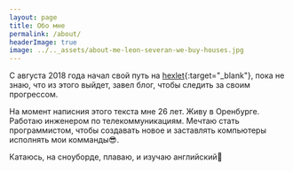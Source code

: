 ```yaml
---
layout: page
title: Обо мне
permalink: /about/
headerImage: true
image: ../.._assets/about-me-leon-severan-we-buy-houses.jpg
---
```


С августа 2018 года начал свой путь на [hexlet](https://ru.hexlet.io/u/coconut_alex){:target="_blank"}, пока не знаю, что из этого выйдет, завел блог, чтобы следить за своим прогрессом.  

На момент написния этого текста мне 26 лет. Живу в Оренбурге. Работаю инженером по телекоммуникациям. Мечтаю стать программистом, чтобы создавать новое и заставлять компьютеры исполнять мои комманды:sunglasses:.

Катаюсь, на сноуборде, плаваю, и изучаю английский:muscle:
